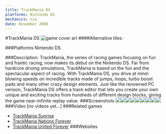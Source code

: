 ```yaml
---
title: TrackMania DS
platforms: Nintendo DS
mechanics: n/a
date: November 2008
---
```

#TrackMania DS
![game cover art](//images.igdb.com/igdb/image/upload/t_cover_big/ehzwp2puma71h9ir3bay.jpg "Logo Title Text 1")
####Alternative tiles:

###Platforms
Nintendo DS

###Description:
TrackMania, the series of racing games focusing on fun and frantic racing, now makes its debut on the Nintendo DS. Far from hardcore driving simulations, TrackMania is based on the fun and the spectacular aspect of racing. With TrackMania DS, you drive at mind-blowing speeds on incredible tracks made of jumps, loops, turbo boost pads and many other crazy design elements. Just like the renowned PC version, TrackMania DS offers a track editor that lets you create your own unique and exciting tracks from hundreds of different design blocks, giving the game near-infinite replay value.
###Screenshots
<a target="_blank" href="//images.igdb.com/igdb/image/upload/t_cover_big/i3hrgb28fqfxfyykobos.jpg"><img src="//images.igdb.com/igdb/image/upload/t_thumb/i3hrgb28fqfxfyykobos.jpg"/></a><a target="_blank" href="//images.igdb.com/igdb/image/upload/t_cover_big/tjcqrx3c1ndi6b4euw4z.jpg"><img src="//images.igdb.com/igdb/image/upload/t_thumb/tjcqrx3c1ndi6b4euw4z.jpg"/></a><a target="_blank" href="//images.igdb.com/igdb/image/upload/t_cover_big/sgv8gneznjycqckbi26y.jpg"><img src="//images.igdb.com/igdb/image/upload/t_thumb/sgv8gneznjycqckbi26y.jpg"/></a><a target="_blank" href="//images.igdb.com/igdb/image/upload/t_cover_big/dgbpsmgm81fiyqdl2dsh.jpg"><img src="//images.igdb.com/igdb/image/upload/t_thumb/dgbpsmgm81fiyqdl2dsh.jpg"/></a><a target="_blank" href="//images.igdb.com/igdb/image/upload/t_cover_big/seti8dot2pwtitdnjs6t.jpg"><img src="//images.igdb.com/igdb/image/upload/t_thumb/seti8dot2pwtitdnjs6t.jpg"/></a><a target="_blank" href="//images.igdb.com/igdb/image/upload/t_cover_big/dzgj42oyqucnljs1qcr1.jpg"><img src="//images.igdb.com/igdb/image/upload/t_thumb/dzgj42oyqucnljs1qcr1.jpg"/></a><a target="_blank" href="//images.igdb.com/igdb/image/upload/t_cover_big/q12sxvqhi4hitncatvwu.jpg"><img src="//images.igdb.com/igdb/image/upload/t_thumb/q12sxvqhi4hitncatvwu.jpg"/></a><a target="_blank" href="//images.igdb.com/igdb/image/upload/t_cover_big/i8t5kcosc0xw6h1s6inr.jpg"><img src="//images.igdb.com/igdb/image/upload/t_thumb/i8t5kcosc0xw6h1s6inr.jpg"/></a><a target="_blank" href="//images.igdb.com/igdb/image/upload/t_cover_big/uctdxydjfl1psxytu4be.jpg"><img src="//images.igdb.com/igdb/image/upload/t_thumb/uctdxydjfl1psxytu4be.jpg"/></a>
###Video
[no videos yet...]
###Related games
* [TrackMania Sunrise](/games/trackmania-sunrise-22294/)
* [TrackMania Nations Forever](/games/trackmania-nations-forever-15773/)
* [TrackMania United Forever](/games/trackmania-united-forever-2451/)
###Websites

